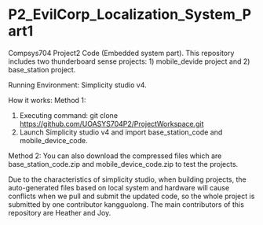 # P2_EvilCorp_Localization_System_Part1

Compsys704 Project2 Code (Embedded system part).
This repository includes two thunderboard sense projects: 1) mobile_devide project and 2) base_station project.

Running Environment: Simplicity studio v4.

How it works:
Method 1:
1)	Executing command:
git clone https://github.com/UOASYS704P2/ProjectWorkspace.git
2)	Launch Simplicity studio v4 and import base_station_code and mobile_device_code.

Method 2:
You can also download the compressed files which are base_station_code.zip and mobile_device_code.zip to test the projects.

Due to the characteristics of simplicity studio, when building projects, the auto-generated files based on local system and hardware will cause conflicts when we pull and submit the updated code, so the whole project is submitted by one contributor kangguolong.
The main contributors of this repository are Heather and Joy.
